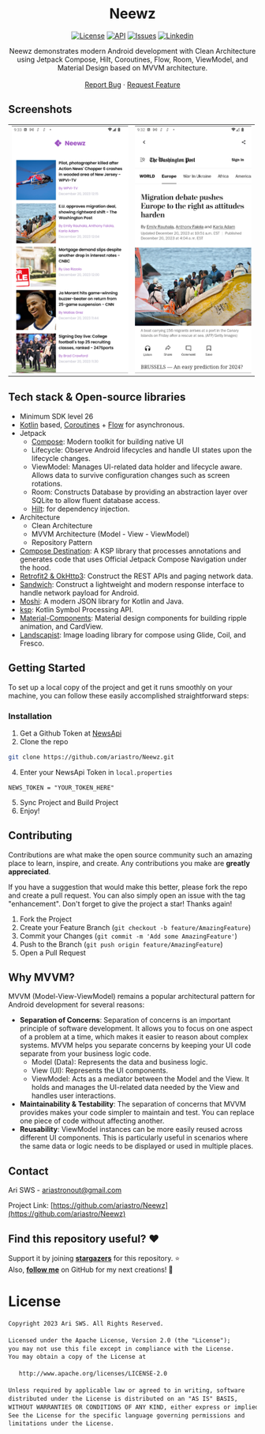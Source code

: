 <h1 align="center">Neewz</h1>

<p align="center">
  <a href="https://github.com/ariastro/Neewz/blob/master/LICENSE.txt"><img alt="License" src="https://img.shields.io/github/license/ariastro/Neewz.svg"/></a>
  <a href="https://android-arsenal.com/api?level=26"><img alt="API" src="https://img.shields.io/badge/API-26%2B-brightgreen.svg?style=flat"/></a>
  <a href="https://github.com/ariastro/Neewz/issues"><img alt="Issues" src="https://img.shields.io/github/issues/ariastro/Neewz.svg"/></a> 
  <a href="https://linkedin.com/in/arisws"><img alt="Linkedin" src="https://img.shields.io/badge/-LinkedIn-black.svg?logo=linkedin&colorB=555"/></a> 
</p>

<p align="center">
Neewz demonstrates modern Android development with Clean Architecture using Jetpack Compose, Hilt, Coroutines, Flow, Room, ViewModel, and Material Design based on MVVM architecture.
<br />
<br />
<a href="https://github.com/ariastro/Neewz/issues">Report Bug</a>
·
<a href="https://github.com/ariastro/Neewz/issues">Request Feature</a>
</p>
</div>


## Screenshots
<table>
  <tr>
    <td> <img src="https://github.com/ariastro/Neewz/blob/main/previews/Screenshot 2023-12-22 at 21.33.21.png"  alt="1" height = 500px ></td>
    <td><img src="https://github.com/ariastro/Neewz/blob/main/previews/Screenshot 2023-12-22 at 21.32.15.png" alt="2" height = 500px></td>
   </tr> 
</table>


## Tech stack & Open-source libraries
- Minimum SDK level 26
- [Kotlin](https://kotlinlang.org/) based, [Coroutines](https://github.com/Kotlin/kotlinx.coroutines) + [Flow](https://kotlin.github.io/kotlinx.coroutines/kotlinx-coroutines-core/kotlinx.coroutines.flow/) for asynchronous.
- Jetpack
  - [Compose](https://developer.android.com/jetpack/compose): Modern toolkit for building native UI
  - Lifecycle: Observe Android lifecycles and handle UI states upon the lifecycle changes.
  - ViewModel: Manages UI-related data holder and lifecycle aware. Allows data to survive configuration changes such as screen rotations.
  - Room: Constructs Database by providing an abstraction layer over SQLite to allow fluent database access.
  - [Hilt](https://dagger.dev/hilt/): for dependency injection.
- Architecture
  - Clean Architecture
  - MVVM Architecture (Model - View - ViewModel)
  - Repository Pattern
- [Compose Destination](https://github.com/raamcosta/compose-destinations): A KSP library that processes annotations and generates code that uses Official Jetpack Compose Navigation under the hood.
- [Retrofit2 & OkHttp3](https://github.com/square/retrofit): Construct the REST APIs and paging network data.
- [Sandwich](https://github.com/skydoves/Sandwich): Construct a lightweight and modern response interface to handle network payload for Android.
- [Moshi](https://github.com/square/moshi/): A modern JSON library for Kotlin and Java.
- [ksp](https://github.com/google/ksp): Kotlin Symbol Processing API.
- [Material-Components](https://github.com/material-components/material-components-android): Material design components for building ripple animation, and CardView.
- [Landscapist](https://github.com/skydoves/landscapist): Image loading library for compose using Glide, Coil, and Fresco.


<!-- GETTING STARTED -->
## Getting Started

To set up a local copy of the project and get it runs smoothly on your machine, you can follow these easily accomplished straightforward steps:

### Installation

1. Get a Github Token at [NewsApi](https://newsapi.org/)
2. Clone the repo
```sh
git clone https://github.com/ariastro/Neewz.git
```
4. Enter your NewsApi Token in `local.properties`
```
NEWS_TOKEN = "YOUR_TOKEN_HERE"
```
5. Sync Project and Build Project
6. Enjoy!


<!-- CONTRIBUTING -->
## Contributing

Contributions are what make the open source community such an amazing place to learn, inspire, and create. Any contributions you make are **greatly appreciated**.

If you have a suggestion that would make this better, please fork the repo and create a pull request. You can also simply open an issue with the tag "enhancement".
Don't forget to give the project a star! Thanks again!

1. Fork the Project
2. Create your Feature Branch (`git checkout -b feature/AmazingFeature`)
3. Commit your Changes (`git commit -m 'Add some AmazingFeature'`)
4. Push to the Branch (`git push origin feature/AmazingFeature`)
5. Open a Pull Request


## Why MVVM?
MVVM (Model-View-ViewModel) remains a popular architectural pattern for Android development for several reasons:
- **Separation of Concerns**: Separation of concerns is an important principle of software development. It allows you to focus on one aspect of a problem at a time, which makes it easier to reason about complex systems. MVVM helps you separate concerns by keeping your UI code separate from your business logic code.
  - Model (Data): Represents the data and business logic.
  - View (UI): Represents the UI components.
  - ViewModel: Acts as a mediator between the Model and the View. It holds and manages the UI-related data needed by the View and handles user interactions.
- **Maintainability & Testability**: The separation of concerns that MVVM provides makes your code simpler to maintain and test. You can replace one piece of code without affecting another.
- **Reusability**: ViewModel instances can be more easily reused across different UI components. This is particularly useful in scenarios where the same data or logic needs to be displayed or used in multiple places.

<!-- CONTACT -->
## Contact

Ari SWS - ariastronout@gmail.com

Project Link: [https://github.com/ariastro/Neewz](https://github.com/ariastro/Neewz)

## Find this repository useful? :heart:
Support it by joining __[stargazers](https://github.com/ariastro/Neewz/stargazers)__ for this repository. :star: <br>
Also, __[follow me](https://github.com/ariastro)__ on GitHub for my next creations! 🤩


<!-- LICENSE -->
# License
```xml
Copyright 2023 Ari SWS. All Rights Reserved.

Licensed under the Apache License, Version 2.0 (the "License");
you may not use this file except in compliance with the License.
You may obtain a copy of the License at

   http://www.apache.org/licenses/LICENSE-2.0

Unless required by applicable law or agreed to in writing, software
distributed under the License is distributed on an "AS IS" BASIS,
WITHOUT WARRANTIES OR CONDITIONS OF ANY KIND, either express or implied.
See the License for the specific language governing permissions and
limitations under the License.
```
